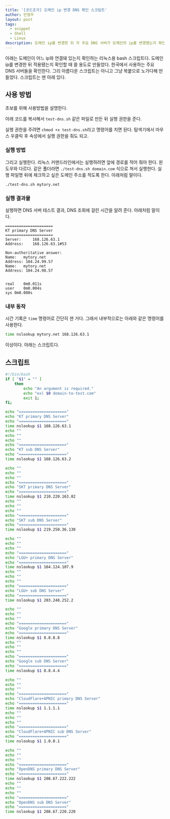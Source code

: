 ```yaml
---
title: '[코드조각] 도메인 ip 변경 DNS 확인 스크립트'
author: 안형우
layout: post
tags:
  - snippet
  - Shell
  - Linux
description: 도메인 ip를 변경한 뒤 각 주요 DNS 서버가 도메인의 ip를 변경했는지 확인해 보는 bash 스크립트다.
---
```


아래는 도메인이 어느 ip와 연결돼 있는지 확인하는 리눅스용 bash 스크립트다. 도메인 ip를 변경한 뒤 적용됐는지 확인할 때 쓸 용도로 만들었다. 한국에서 사용하는 주요 DNS 서버들을 확인한다. 그리 아름다운 스크립트는 아니고 그냥 복붙으로 노가다해 만들었다. 스크립트는 맨 아래 있다.

## 사용 방법

초보를 위해 사용방법을 설명한다. 

아래 코드를 복사해서 `test-dns.sh` 같은 파일로 만든 뒤 실행 권한을 준다.

실행 권한을 주려면 `chmod +x test-dns.sh`라고 명령어를 치면 된다. 탐색기에서 마우스 우클릭 후 속성에서 실행 권한을 줘도 되고.

### 실행 방법

그리고 실행한다. 리눅스 커맨드라인에서는 실행하려면 앞에 경로를 적어 줘야 한다. 윈도우와 다르다. 같은 폴더라면 `./test-dns.sh domain.com` 식으로 쳐서 실행한다. 실행 파일명 뒤에 체크하고 싶은 도메인 주소를 적도록 한다. 아래처럼 말이다.

    ./test-dns.sh mytory.net


### 실행 결과물

실행하면 DNS 서버 테스트 결과, DNS 조회에 걸린 시간을 알려 준다. 아래처럼 말이다.

~~~
=====================
KT primary DNS Server
=====================
Server:		168.126.63.1
Address:	168.126.63.1#53

Non-authoritative answer:
Name:	mytory.net
Address: 104.24.99.57
Name:	mytory.net
Address: 104.24.98.57


real	0m0.011s
user	0m0.004s
sys	0m0.000s
~~~

### 내부 동작

시간 기록은 `time` 명령어로 간단히 잰 거다. 그래서 내부적으로는 아래와 같은 명령어를 사용한다.

~~~ bash
time nslookup mytory.net 168.126.63.1
~~~

이상이다. 아래는 스크립트다.


## 스크립트

~~~ bash
#!/bin/bash
if [ "$1" = "" ]
	then
		echo "An argument is required." 
		echo "ex) $0 domain-to-test.com"
		exit 1;
fi;

echo "====================="
echo "KT primary DNS Server"
echo "====================="
time nslookup $1 168.126.63.1
echo ""
echo ""
echo ""
echo "====================="
echo "KT sub DNS Server"
echo "====================="
time nslookup $1 168.126.63.2

echo ""
echo ""
echo ""
echo "====================="
echo "SKT primary DNS Server"
echo "====================="
time nslookup $1 210.220.163.82
echo ""
echo ""
echo ""
echo "====================="
echo "SKT sub DNS Server"
echo "====================="
time nslookup $1 219.250.36.130

echo ""
echo ""
echo ""
echo "====================="
echo "LGU+ primary DNS Server"
echo "====================="
time nslookup $1 164.124.107.9
echo ""
echo ""
echo ""
echo "====================="
echo "LGU+ sub DNS Server"
echo "====================="
time nslookup $1 203.248.252.2

echo ""
echo ""
echo ""
echo "====================="
echo "Google primary DNS Server"
echo "====================="
time nslookup $1 8.8.8.8
echo ""
echo ""
echo ""
echo "====================="
echo "Google sub DNS Server"
echo "====================="
time nslookup $1 8.8.4.4

echo ""
echo ""
echo ""
echo "====================="
echo "CloudFlare+APNIC primary DNS Server"
echo "====================="
time nslookup $1 1.1.1.1
echo ""
echo ""
echo ""
echo "====================="
echo "CloudFlare+APNIC sub DNS Server"
echo "====================="
time nslookup $1 1.0.0.1

echo ""
echo ""
echo ""
echo "====================="
echo "OpenDNS primary DNS Server"
echo "====================="
time nslookup $1 208.67.222.222
echo ""
echo ""
echo ""
echo "====================="
echo "OpenDNS sub DNS Server"
echo "====================="
time nslookup $1 208.67.220.220
~~~
